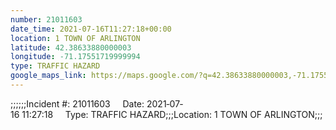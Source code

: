 ```yaml
---
number: 21011603
date_time: 2021-07-16T11:27:18+00:00
location: 1 TOWN OF ARLINGTON
latitude: 42.38633880000003
longitude: -71.17551719999994
type: TRAFFIC HAZARD
google_maps_link: https://maps.google.com/?q=42.38633880000003,-71.17551719999994
---
```


;;;;;;Incident #: 21011603     Date: 2021‐07‐16 11:27:18     Type: TRAFFIC HAZARD;;;Location: 1 TOWN OF ARLINGTON;;;
